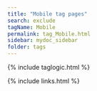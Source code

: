 ```yaml
---
title: "Mobile tag pages"
search: exclude
tagName: Mobile
permalink: tag_Mobile.html
sidebar: mydoc_sidebar
folder: tags
---
```

{% include taglogic.html %}

{% include links.html %}
